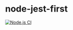 # node-jest-first
[![Node.js CI](https://github.com/orario-info/node-jest-first/actions/workflows/npm-publish.yml/badge.svg?branch=main)](https://github.com/orario-info/node-jest-first/actions/workflows/npm-publish.yml)
